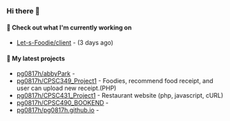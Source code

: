 ### Hi there 👋

#### 👷 Check out what I'm currently working on

- [Let-s-Foodie/client](https://github.com/Let-s-Foodie/client) -  (3 days ago)
#### 🌱 My latest projects

- [pg0817h/abbyPark](https://github.com/pg0817h/abbyPark) - 
- [pg0817h/CPSC349_Project1](https://github.com/pg0817h/CPSC349_Project1) - Foodies, recommend food receipt, and user can upload new receipt.(PHP) 
- [pg0817h/CPSC431_Project1](https://github.com/pg0817h/CPSC431_Project1) - Restaurant website (php, javascript, cURL)
- [pg0817h/CPSC490_BOOKEND](https://github.com/pg0817h/CPSC490_BOOKEND) - 
- [pg0817h/pg0817h.github.io](https://github.com/pg0817h/pg0817h.github.io) - 